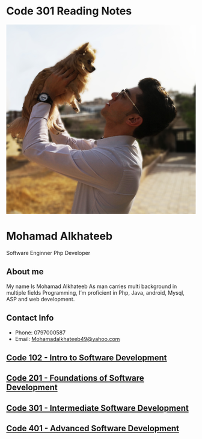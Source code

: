 # Code 301 Reading Notes






![My Image](images/D.jpg)


# Mohamad Alkhateeb
Software Enginner
Php Developer

## About me
My name Is Mohamad Alkhateeb
As man carries multi background in multiple fields Programming,  I’m proficient in Php, Java, android, Mysql, ASP and web development.

## Contact Info
- Phone: 0797000587
- Email: Mohamadalkhateeb49@yahoo.com

## [Code 102 - Intro to Software Development](102)
## [Code 201 - Foundations of Software Development](201)
## [Code 301 - Intermediate Software Development](301)
## [Code 401 - Advanced Software Development](401)
